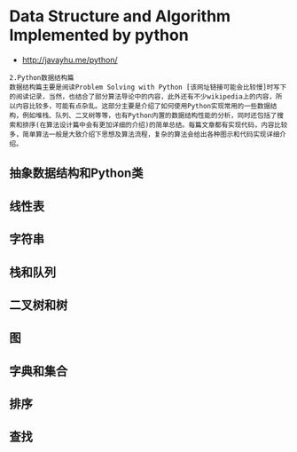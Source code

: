 # Data Structure and Algorithm Implemented by python

+ http://javayhu.me/python/
```
2.Python数据结构篇
数据结构篇主要是阅读Problem Solving with Python [该网址链接可能会比较慢]时写下的阅读记录，当然，也结合了部分算法导论中的内容，此外还有不少wikipedia上的内容，所以内容比较多，可能有点杂乱。这部分主要是介绍了如何使用Python实现常用的一些数据结构，例如堆栈、队列、二叉树等等，也有Python内置的数据结构性能的分析，同时还包括了搜索和排序(在算法设计篇中会有更加详细的介绍)的简单总结。每篇文章都有实现代码，内容比较多，简单算法一般是大致介绍下思想及算法流程，复杂的算法会给出各种图示和代码实现详细介绍。
```

## 抽象数据结构和Python类

## 线性表

## 字符串

## 栈和队列

## 二叉树和树

## 图

## 字典和集合

## 排序

## 查找